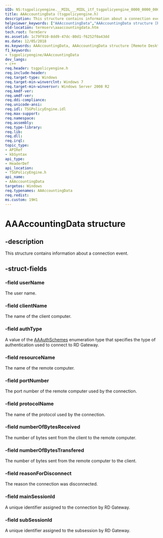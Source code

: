 ```yaml
---
UID: NS:tsgpolicyengine.__MIDL___MIDL_itf_tsgpolicyengine_0000_0000_0003
title: AAAccountingData (tsgpolicyengine.h)
description: This structure contains information about a connection event.helpviewer_keywords: ["AAAccountingData","AAAccountingData structure [Remote Desktop Services]","__MIDL___MIDL_itf_tsgpolicyengine_0000_0000_0003","termserv.aaaccountingdata","tsgpolicyengine/AAAccountingData"]
old-location: termserv\aaaccountingdata.htm
tech.root: TermServ
ms.assetid: 1c79f910-8dd9-47dc-80d1-f6252f0a43dd
ms.date: 12/05/2018
ms.keywords: AAAccountingData, AAAccountingData structure [Remote Desktop Services], __MIDL___MIDL_itf_tsgpolicyengine_0000_0000_0003, termserv.aaaccountingdata, tsgpolicyengine/AAAccountingData
f1_keywords:
- tsgpolicyengine/AAAccountingData
dev_langs:
- c++
req.header: tsgpolicyengine.h
req.include-header: 
req.target-type: Windows
req.target-min-winverclnt: Windows 7
req.target-min-winversvr: Windows Server 2008 R2
req.kmdf-ver: 
req.umdf-ver: 
req.ddi-compliance: 
req.unicode-ansi: 
req.idl: TSGPolicyEngine.idl
req.max-support: 
req.namespace: 
req.assembly: 
req.type-library: 
req.lib: 
req.dll: 
req.irql: 
topic_type:
- APIRef
- kbSyntax
api_type:
- HeaderDef
api_location:
- TSGPolicyEngine.h
api_name:
- AAAccountingData
targetos: Windows
req.typenames: AAAccountingData
req.redist: 
ms.custom: 19H1
---
```


# AAAccountingData structure


## -description


This structure contains information about a connection event.


## -struct-fields




### -field userName

The user name.


### -field clientName

The name of the client computer.


### -field authType

A value of the <a href="https://docs.microsoft.com/windows/win32/api/tsgpolicyengine/ne-tsgpolicyengine-aaauthschemes">AAAuthSchemes</a> enumeration type that specifies the type of authentication used to connect to RD Gateway.


### -field resourceName

The name of the remote computer.


### -field portNumber

The port number of the remote computer used by the connection.


### -field protocolName

The name of the protocol used by the connection.


### -field numberOfBytesReceived

The number of bytes sent from the client to the remote computer.


### -field numberOfBytesTransfered

The number of bytes sent from the remote computer to the client.


### -field reasonForDisconnect

The reason the connection was disconnected.


### -field mainSessionId

A unique identifier assigned to the connection  by RD Gateway.


### -field subSessionId

A unique identifier assigned to the subsession by RD Gateway.

